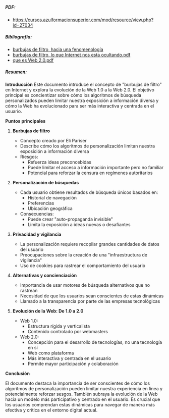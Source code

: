 ##### PDF: 
- https://cursos.azulformacionsuperior.com/mod/resource/view.php?id=27034

##### Bibliografia:
- [burbujas de filtro, hacia una fenomenología](https://cursos.azulformacionsuperior.com/pluginfile.php/169853/mod_folder/content/0/burbujas%20de%20filtro%2C%20hacia%20una%20fenomenolog%C3%ADa%20.pdf?forcedownload=1)
- [burbujas de filtro, lo que Internet nos esta ocultando.pdf](https://cursos.azulformacionsuperior.com/pluginfile.php/169853/mod_folder/content/0/burbujas%20de%20filtro%2C%20lo%20que%20Internet%20nos%20esta%20ocultando.pdf?forcedownload=1)
- [que es Web 2.0.pdf](https://cursos.azulformacionsuperior.com/pluginfile.php/169853/mod_folder/content/0/que%20es%20Web%202.0.pdf?forcedownload=1)

##### Resumen:

**Introducción**
Este documento introduce el concepto de "burbujas de filtro" en Internet y explora la evolución de la Web 1.0 a la Web 2.0. El objetivo principal es concientizar sobre cómo los algoritmos de búsqueda personalizados pueden limitar nuestra exposición a información diversa y cómo la Web ha evolucionado para ser más interactiva y centrada en el usuario.

**Puntos principales**

1. **Burbujas de filtro**
   - Concepto creado por Eli Pariser
   - Describe cómo los algoritmos de personalización limitan nuestra exposición a información diversa
   - Riesgos:
     - Refuerza ideas preconcebidas
     - Puede limitar el acceso a información importante pero no familiar
     - Potencial para reforzar la censura en regímenes autoritarios

2. **Personalización de búsquedas**
   - Cada usuario obtiene resultados de búsqueda únicos basados en:
     - Historial de navegación
     - Preferencias
     - Ubicación geográfica
   - Consecuencias:
     - Puede crear "auto-propaganda invisible"
     - Limita la exposición a ideas nuevas o desafiantes

3. **Privacidad y vigilancia**
   - La personalización requiere recopilar grandes cantidades de datos del usuario
   - Preocupaciones sobre la creación de una "infraestructura de vigilancia"
   - Uso de cookies para rastrear el comportamiento del usuario

4. **Alternativas y concienciación**
   - Importancia de usar motores de búsqueda alternativos que no rastrean
   - Necesidad de que los usuarios sean conscientes de estas dinámicas
   - Llamado a la transparencia por parte de las empresas tecnológicas

5. **Evolución de la Web: De 1.0 a 2.0**
   - Web 1.0: 
     - Estructura rígida y verticalista
     - Contenido controlado por webmasters
   - Web 2.0:
     - Concepción para el desarrollo de tecnologías, no una tecnología en sí
     - Web como plataforma
     - Más interactiva y centrada en el usuario
     - Permite mayor participación y colaboración

**Conclusión**

El documento destaca la importancia de ser conscientes de cómo los algoritmos de personalización pueden limitar nuestra experiencia en línea y potencialmente reforzar sesgos. También subraya la evolución de la Web hacia un modelo más participativo y centrado en el usuario. Es crucial que los usuarios comprendan estas dinámicas para navegar de manera más efectiva y crítica en el entorno digital actual.
